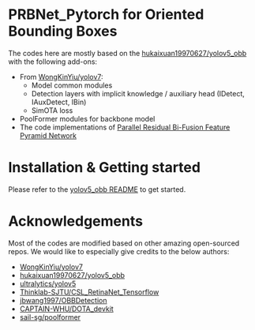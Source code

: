 # PRBNet_Pytorch for Oriented Bounding Boxes

The codes here are mostly based on the [hukaixuan19970627/yolov5_obb](https://github.com/hukaixuan19970627/yolov5_obb) with the following add-ons:

- From [WongKinYiu/yolov7](https://github.com/WongKinYiu/yolov7):
	- Model common modules
	- Detection layers with implicit knowledge / auxiliary head (IDetect, IAuxDetect, IBin)
	- SimOTA loss
- PoolFormer modules for backbone model 
- The code implementations of [Parallel Residual Bi-Fusion Feature Pyramid Network](https://doi.org/10.1109/TIP.2021.3118953)

# Installation & Getting started

Please refer to the [yolov5_obb README](https://github.com/hukaixuan19970627/yolov5_obb/blob/master/README.md) to get started.

# Acknowledgements

Most of the codes are modified based on other amazing open-sourced repos. We would like to especially give credits to the below authors:

* [WongKinYiu/yolov7](https://github.com/WongKinYiu/yolov7)
* [hukaixuan19970627/yolov5_obb](https://github.com/hukaixuan19970627/yolov5_obb)
* [ultralytics/yolov5](https://github.com/ultralytics/yolov5)
* [Thinklab-SJTU/CSL_RetinaNet_Tensorflow](https://github.com/Thinklab-SJTU/CSL_RetinaNet_Tensorflow)
* [jbwang1997/OBBDetection](https://github.com/jbwang1997/OBBDetection)
* [CAPTAIN-WHU/DOTA_devkit](https://github.com/CAPTAIN-WHU/DOTA_devkit)
* [sail-sg/poolformer](https://github.com/sail-sg/poolformer)





